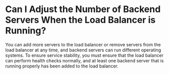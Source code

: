 # Can I Adjust the Number of Backend Servers When the Load Balancer is Running?<a name="EN-US_TOPIC_0110859148"></a>

You can add more servers to the load balancer or remove servers from the load balancer at any time, and backend servers can run different operating systems. To ensure service stability, you must ensure that the load balancer can perform health checks normally, and at least one backend server that is running properly has been added to the load balancer.

